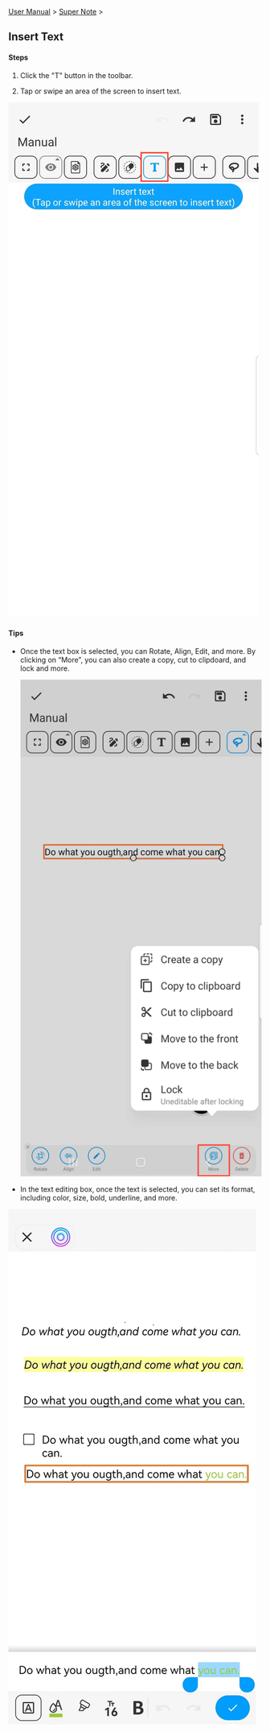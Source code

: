 [User Manual](/dragonnest/drawnote/manual/en) > [Super Note](/dragonnest/drawnote/manual/en/super_note) >

Insert Text
---
#### Steps

1. Click the "T" button in the toolbar.

2. Tap or swipe an area of the screen to insert text. 

![](imgs/insert_text3.png)

#### Tips
- Once the text box is selected, you can Rotate, Align, Edit, and more. By clicking on “More”, you can also create a copy, cut to clipdoard, and lock and more.

  ![](imgs/insert_text4.png)


- In the text editing box, once the text is selected, you can set its format, including color, size, bold, underline, and more.

![](imgs/insert_text5.png)